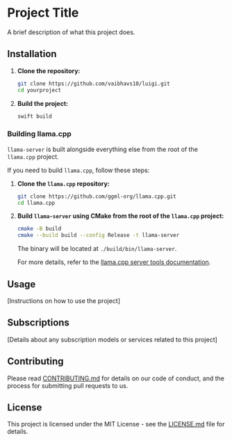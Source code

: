 # Project Title

A brief description of what this project does.

## Installation

1.  **Clone the repository:**
    ```bash
    git clone https://github.com/vaibhavs10/luigi.git
    cd yourproject
    ```
2.  **Build the project:**
    ```bash
    swift build
    ```

### Building llama.cpp

`llama-server` is built alongside everything else from the root of the `llama.cpp` project.

If you need to build `llama.cpp`, follow these steps:

1.  **Clone the `llama.cpp` repository:**
    ```bash
    git clone https://github.com/ggml-org/llama.cpp.git
    cd llama.cpp
    ```
2.  **Build `llama-server` using CMake from the root of the `llama.cpp` project:**
    ```bash
    cmake -B build
    cmake --build build --config Release -t llama-server
    ```
    The binary will be located at `./build/bin/llama-server`.

    For more details, refer to the [llama.cpp server tools documentation](https://github.com/ggml-org/llama.cpp/tree/master/tools/server).

## Usage

[Instructions on how to use the project]

## Subscriptions

[Details about any subscription models or services related to this project]

## Contributing

Please read [CONTRIBUTING.md](CONTRIBUTING.md) for details on our code of conduct, and the process for submitting pull requests to us.

## License

This project is licensed under the MIT License - see the [LICENSE.md](LICENSE.md) file for details.
